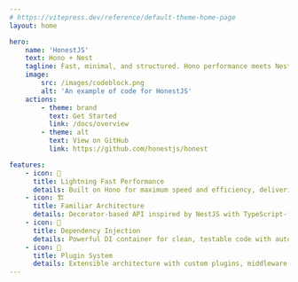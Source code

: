 ```yaml
---
# https://vitepress.dev/reference/default-theme-home-page
layout: home

hero:
    name: 'HonestJS'
    text: Hono + Nest
    tagline: Fast, minimal, and structured. Hono performance meets Nest architecture for scalable apps.
    image:
        src: /images/codeblock.png
        alt: 'An example of code for HonestJS'
    actions:
        - theme: brand
          text: Get Started
          link: /docs/overview
        - theme: alt
          text: View on GitHub
          link: https://github.com/honestjs/honest

features:
    - icon: 🚀
      title: Lightning Fast Performance
      details: Built on Hono for maximum speed and efficiency, delivering exceptional performance for your web applications
    - icon: 🏗️
      title: Familiar Architecture
      details: Decorator-based API inspired by NestJS with TypeScript-first design for intuitive development
    - icon: 🔧
      title: Dependency Injection
      details: Powerful DI container for clean, testable code with automatic service instantiation and management
    - icon: 🔌
      title: Plugin System
      details: Extensible architecture with custom plugins, middleware, pipes, and filters for unlimited flexibility
---
```


